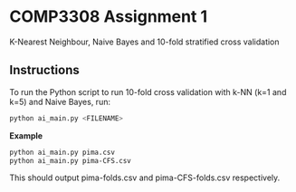 COMP3308 Assignment 1
=========

K-Nearest Neighbour, Naive Bayes and 10-fold stratified cross validation

Instructions
----
To run the Python script to run 10-fold cross validation with k-NN (k=1 and k=5) and Naive Bayes, run:
```sh
python ai_main.py <FILENAME>
```

**Example**
```sh
python ai_main.py pima.csv
python ai_main.py pima-CFS.csv
```

This should output pima-folds.csv and pima-CFS-folds.csv respectively.
